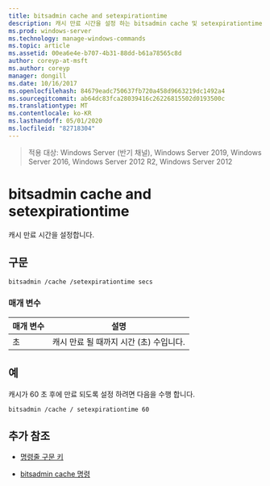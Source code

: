 ```yaml
---
title: bitsadmin cache and setexpirationtime
description: 캐시 만료 시간을 설정 하는 bitsadmin cache 및 setexpirationtime 명령에 대 한 참조 항목입니다.
ms.prod: windows-server
ms.technology: manage-windows-commands
ms.topic: article
ms.assetid: 00ea6e4e-b707-4b31-88dd-b61a78565c8d
author: coreyp-at-msft
ms.author: coreyp
manager: dongill
ms.date: 10/16/2017
ms.openlocfilehash: 84679eadc750637fb720a458d9663219dc1492a4
ms.sourcegitcommit: ab64dc83fca28039416c26226815502d0193500c
ms.translationtype: MT
ms.contentlocale: ko-KR
ms.lasthandoff: 05/01/2020
ms.locfileid: "82718304"
---
```

> 적용 대상: Windows Server (반기 채널), Windows Server 2019, Windows Server 2016, Windows Server 2012 R2, Windows Server 2012

# <a name="bitsadmin-cache-and-setexpirationtime"></a>bitsadmin cache and setexpirationtime

캐시 만료 시간을 설정합니다.

## <a name="syntax"></a>구문

```
bitsadmin /cache /setexpirationtime secs
```

### <a name="parameters"></a>매개 변수

| 매개 변수 | 설명 |
| -------------- | -------------- |
| 초 | 캐시 만료 될 때까지 시간 (초) 수입니다. |

## <a name="examples"></a>예

캐시가 60 초 후에 만료 되도록 설정 하려면 다음을 수행 합니다.

```
bitsadmin /cache / setexpirationtime 60
```

## <a name="additional-references"></a>추가 참조

- [명령줄 구문 키](command-line-syntax-key.md)

- [bitsadmin cache 명령](bitsadmin-cache.md)
